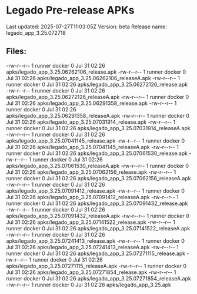 # Legado Pre-release APKs
Last updated: 2025-07-27T11:03:05Z
Version: beta
Release name: legado_app_3.25.072718
## Files:
-rw-r--r-- 1 runner docker 0 Jul 31 02:26 apks/legado_app_3.25.06262106_release.apk
-rw-r--r-- 1 runner docker 0 Jul 31 02:26 apks/legado_app_3.25.06262106_releaseA.apk
-rw-r--r-- 1 runner docker 0 Jul 31 02:26 apks/legado_app_3.25.06272126_release.apk
-rw-r--r-- 1 runner docker 0 Jul 31 02:26 apks/legado_app_3.25.06272126_releaseA.apk
-rw-r--r-- 1 runner docker 0 Jul 31 02:26 apks/legado_app_3.25.06291358_release.apk
-rw-r--r-- 1 runner docker 0 Jul 31 02:26 apks/legado_app_3.25.06291358_releaseA.apk
-rw-r--r-- 1 runner docker 0 Jul 31 02:26 apks/legado_app_3.25.07031914_release.apk
-rw-r--r-- 1 runner docker 0 Jul 31 02:26 apks/legado_app_3.25.07031914_releaseA.apk
-rw-r--r-- 1 runner docker 0 Jul 31 02:26 apks/legado_app_3.25.07041145_release.apk
-rw-r--r-- 1 runner docker 0 Jul 31 02:26 apks/legado_app_3.25.07041145_releaseA.apk
-rw-r--r-- 1 runner docker 0 Jul 31 02:26 apks/legado_app_3.25.07061530_release.apk
-rw-r--r-- 1 runner docker 0 Jul 31 02:26 apks/legado_app_3.25.07061530_releaseA.apk
-rw-r--r-- 1 runner docker 0 Jul 31 02:26 apks/legado_app_3.25.07062156_release.apk
-rw-r--r-- 1 runner docker 0 Jul 31 02:26 apks/legado_app_3.25.07062156_releaseA.apk
-rw-r--r-- 1 runner docker 0 Jul 31 02:26 apks/legado_app_3.25.07091412_release.apk
-rw-r--r-- 1 runner docker 0 Jul 31 02:26 apks/legado_app_3.25.07091412_releaseA.apk
-rw-r--r-- 1 runner docker 0 Jul 31 02:26 apks/legado_app_3.25.07091432_release.apk
-rw-r--r-- 1 runner docker 0 Jul 31 02:26 apks/legado_app_3.25.07091432_releaseA.apk
-rw-r--r-- 1 runner docker 0 Jul 31 02:26 apks/legado_app_3.25.07141522_release.apk
-rw-r--r-- 1 runner docker 0 Jul 31 02:26 apks/legado_app_3.25.07141522_releaseA.apk
-rw-r--r-- 1 runner docker 0 Jul 31 02:26 apks/legado_app_3.25.07241413_release.apk
-rw-r--r-- 1 runner docker 0 Jul 31 02:26 apks/legado_app_3.25.07241413_releaseA.apk
-rw-r--r-- 1 runner docker 0 Jul 31 02:26 apks/legado_app_3.25.07271115_release.apk
-rw-r--r-- 1 runner docker 0 Jul 31 02:26 apks/legado_app_3.25.07271115_releaseA.apk
-rw-r--r-- 1 runner docker 0 Jul 31 02:26 apks/legado_app_3.25.07271854_release.apk
-rw-r--r-- 1 runner docker 0 Jul 31 02:26 apks/legado_app_3.25.07271854_releaseA.apk
-rw-r--r-- 1 runner docker 0 Jul 31 02:26 apks/legado_app_3.25.apk
